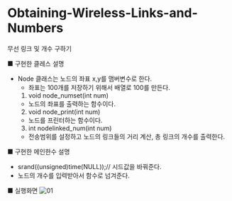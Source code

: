 # Obtaining-Wireless-Links-and-Numbers
무선 링크 및 개수 구하기


■  구현한 클레스 설명
 - Node 클래스는 노드의 좌표 x,y를 맴버변수로 한다. 
    - 좌표는 100개를 저장하기 위해서 배열로 100를 만든다.
    1. void node_numset(int num)
      - 노드의 좌표를 출력하는 함수이다.
    2. void node_print(int num)
      - 노드를 프린터하는 함수이다.
    3. int nodelinked_num(int num)
      - 전송범위를 설정하고 노드의 링크들의 거리 계산, 
        총 링크의 개수를 출력한다.

■ 구현한 메인한수 설명
   - srand((unsigned)time(NULL));// 시드값을 바꿔준다.
   - 노드의 개수를 입력받아서 함수로 넘겨준다.

■ 실행화면
![01](http://blogfiles.naver.net/MjAxNzAxMTlfMTAx/MDAxNDg0ODA4NzYzOTQx.Tj3os-I8lxnWIYF2D_rYs2x6d9VuOFRo_oIsZfsZ_58g.yClqFNC7gtjxRfFfo-rdFUw1spl6XB0hgyQi95EYCncg.PNG.wsn026/noname01.png)
